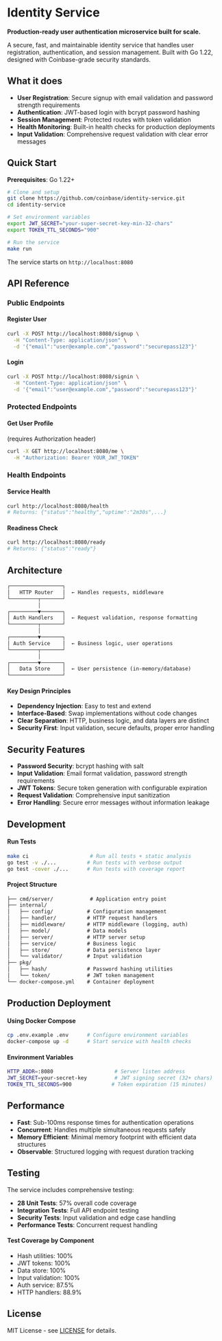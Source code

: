 # Identity Service

**Production-ready user authentication microservice built for scale.**

A secure, fast, and maintainable identity service that handles user registration, authentication, and session management. Built with Go 1.22, designed with Coinbase-grade security standards.

## What it does

- **User Registration**: Secure signup with email validation and password strength requirements
- **Authentication**: JWT-based login with bcrypt password hashing  
- **Session Management**: Protected routes with token validation
- **Health Monitoring**: Built-in health checks for production deployments
- **Input Validation**: Comprehensive request validation with clear error messages

## Quick Start

**Prerequisites**: Go 1.22+

```bash
# Clone and setup
git clone https://github.com/coinbase/identity-service.git
cd identity-service

# Set environment variables
export JWT_SECRET="your-super-secret-key-min-32-chars"
export TOKEN_TTL_SECONDS="900"

# Run the service
make run
```

The service starts on `http://localhost:8080`

## API Reference

### Public Endpoints

#### Register User

```bash
curl -X POST http://localhost:8080/signup \
  -H "Content-Type: application/json" \
  -d '{"email":"user@example.com","password":"securepass123"}'
```

#### Login

```bash
curl -X POST http://localhost:8080/signin \
  -H "Content-Type: application/json" \
  -d '{"email":"user@example.com","password":"securepass123"}'
```

### Protected Endpoints

#### Get User Profile
(requires Authorization header)

```bash
curl -X GET http://localhost:8080/me \
  -H "Authorization: Bearer YOUR_JWT_TOKEN"
```

### Health Endpoints

#### Service Health

```bash
curl http://localhost:8080/health
# Returns: {"status":"healthy","uptime":"2m30s",...}
```

#### Readiness Check

```bash
curl http://localhost:8080/ready
# Returns: {"status":"ready"}
```

## Architecture

```markdown
┌─────────────────┐
│   HTTP Router   │  ← Handles requests, middleware
└─────────┬───────┘
          │
┌─────────▼───────┐
│ Auth Handlers   │  ← Request validation, response formatting  
└─────────┬───────┘
          │
┌─────────▼───────┐
│ Auth Service    │  ← Business logic, user operations
└─────────┬───────┘
          │
┌─────────▼───────┐
│   Data Store    │  ← User persistence (in-memory/database)
└─────────────────┘
```

#### Key Design Principles

- **Dependency Injection**: Easy to test and extend
- **Interface-Based**: Swap implementations without code changes
- **Clear Separation**: HTTP, business logic, and data layers are distinct
- **Security First**: Input validation, secure defaults, proper error handling

## Security Features

- **Password Security**: bcrypt hashing with salt
- **Input Validation**: Email format validation, password strength requirements
- **JWT Tokens**: Secure token generation with configurable expiration
- **Request Validation**: Comprehensive input sanitization
- **Error Handling**: Secure error messages without information leakage

## Development

#### Run Tests

```bash
make ci                    # Run all tests + static analysis
go test -v ./...          # Run tests with verbose output
go test -cover ./...      # Run tests with coverage report
```

#### Project Structure

```markdown
├── cmd/server/            # Application entry point
├── internal/
│   ├── config/           # Configuration management
│   ├── handler/          # HTTP request handlers
│   ├── middleware/       # HTTP middleware (logging, auth)
│   ├── model/            # Data models
│   ├── server/           # HTTP server setup
│   ├── service/          # Business logic
│   ├── store/            # Data persistence layer
│   └── validator/        # Input validation
├── pkg/
│   ├── hash/             # Password hashing utilities
│   └── token/            # JWT token management
└── docker-compose.yml    # Container deployment
```

## Production Deployment

#### Using Docker Compose

```bash
cp .env.example .env      # Configure environment variables
docker-compose up -d      # Start service with health checks
```

#### Environment Variables

```bash
HTTP_ADDR=:8080                    # Server listen address
JWT_SECRET=your-secret-key         # JWT signing secret (32+ chars)
TOKEN_TTL_SECONDS=900             # Token expiration (15 minutes)
```

## Performance

- **Fast**: Sub-100ms response times for authentication operations
- **Concurrent**: Handles multiple simultaneous requests safely
- **Memory Efficient**: Minimal memory footprint with efficient data structures
- **Observable**: Structured logging with request duration tracking

## Testing

The service includes comprehensive testing:

- **28 Unit Tests**: 57% overall code coverage
- **Integration Tests**: Full API endpoint testing
- **Security Tests**: Input validation and edge case handling
- **Performance Tests**: Concurrent request handling

#### Test Coverage by Component

- Hash utilities: 100%
- JWT tokens: 100%  
- Data store: 100%
- Input validation: 100%
- Auth service: 87.5%
- HTTP handlers: 88.9%

## License

MIT License - see [LICENSE](LICENSE) for details.
